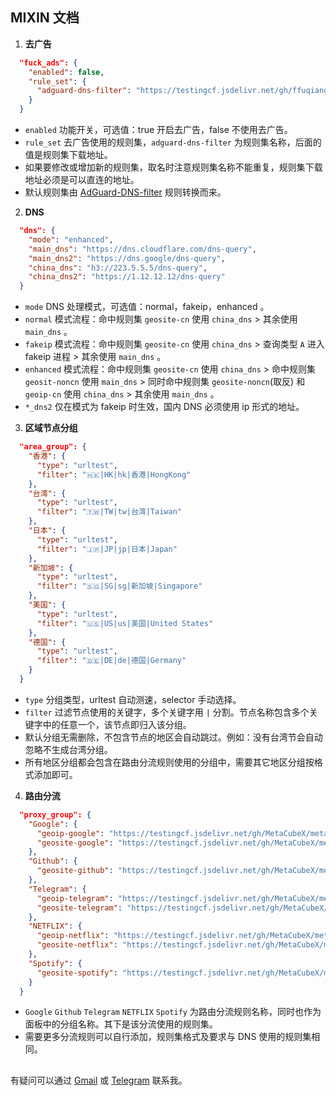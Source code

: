 ## MIXIN 文档

1. **去广告**
```json
  "fuck_ads": {
    "enabled": false,
    "rule_set": {
      "adguard-dns-filter": "https://testingcf.jsdelivr.net/gh/ffuqiangg/sing-box-adsruleset@main/rule/adguard-dns-filter.srs"
    }
  }
```
- `enabled` 功能开关，可选值：true 开启去广告，false 不使用去广告。
- `rule_set` 去广告使用的规则集，`adguard-dns-filter` 为规则集名称，后面的值是规则集下载地址。
- 如果要修改或增加新的规则集，取名时注意规则集名称不能重复，规则集下载地址必须是可以直连的地址。
- 默认规则集由 [AdGuard-DNS-filter](https://adguardteam.github.io/AdGuardSDNSFilter/Filters/filter.txt) 规则转换而来。

2. **DNS**
```json
  "dns": {
    "mode": "enhanced",
    "main_dns": "https://dns.cloudflare.com/dns-query",
    "main_dns2": "https://dns.google/dns-query",
    "china_dns": "h3://223.5.5.5/dns-query",
    "china_dns2": "https://1.12.12.12/dns-query"
  }
```
- `mode` DNS 处理模式，可选值：normal，fakeip，enhanced 。
- `normal` 模式流程：命中规则集 `geosite-cn` 使用 `china_dns` > 其余使用 `main_dns` 。
- `fakeip` 模式流程：命中规则集 `geosite-cn` 使用 `china_dns` > 查询类型 `A` 进入 fakeip 进程 > 其余使用 `main_dns` 。
- `enhanced` 模式流程：命中规则集 `geosite-cn` 使用 `china_dns` > 命中规则集 `geosit-noncn` 使用 `main_dns` > 同时命中规则集 `geosite-noncn`(取反) 和 `geoip-cn` 使用 `china_dns` > 其余使用 `main_dns` 。
- `*_dns2` 仅在模式为 fakeip 时生效，国内 DNS 必须使用 ip 形式的地址。

3. **区域节点分组**
```json
  "area_group": {
    "香港": {
      "type": "urltest",
      "filter": "🇭🇰|HK|hk|香港|HongKong"
    },
    "台湾": {
      "type": "urltest",
      "filter": "🇹🇼|TW|tw|台湾|Taiwan"
    },
    "日本": {
      "type": "urltest",
      "filter": "🇯🇵|JP|jp|日本|Japan"
    },
    "新加坡": {
      "type": "urltest",
      "filter": "🇸🇬|SG|sg|新加坡|Singapore"
    },
    "美国": {
      "type": "urltest",
      "filter": "🇺🇸|US|us|美国|United States"
    },
    "德国": {
      "type": "urltest",
      "filter": "🇩🇪|DE|de|德国|Germany"
    }
  }
```
- `type` 分组类型，urltest 自动测速，selector 手动选择。
- `filter` 过滤节点使用的关键字，多个关键字用 `|` 分割。节点名称包含多个关键字中的任意一个，该节点即归入该分组。
- 默认分组无需删除，不包含节点的地区会自动跳过。例如：没有台湾节会自动忽略不生成台湾分组。
- 所有地区分组都会包含在路由分流规则使用的分组中，需要其它地区分组按格式添加即可。

4. **路由分流**
```json
  "proxy_group": {
    "Google": {
      "geoip-google": "https://testingcf.jsdelivr.net/gh/MetaCubeX/meta-rules-dat@sing/geo/geoip/google.srs",
      "geosite-google": "https://testingcf.jsdelivr.net/gh/MetaCubeX/meta-rules-dat@sing/geo/geosite/google.srs"
    },
    "Github": {
      "geosite-github": "https://testingcf.jsdelivr.net/gh/MetaCubeX/meta-rules-dat@sing/geo/geosite/github.srs"
    },
    "Telegram": {
      "geoip-telegram": "https://testingcf.jsdelivr.net/gh/MetaCubeX/meta-rules-dat@sing/geo/geoip/telegram.srs",
      "geosite-telegram": "https://testingcf.jsdelivr.net/gh/MetaCubeX/meta-rules-dat@sing/geo/geosite/telegram.srs"
    },
    "NETFLIX": {
      "geoip-netflix": "https://testingcf.jsdelivr.net/gh/MetaCubeX/meta-rules-dat@sing/geo/geoip/netflix.srs",
      "geosite-netflix": "https://testingcf.jsdelivr.net/gh/MetaCubeX/meta-rules-dat@sing/geo/geosite/netflix.srs"
    },
    "Spotify": {
      "geosite-spotify": "https://testingcf.jsdelivr.net/gh/MetaCubeX/meta-rules-dat@sing/geo/geosite/spotify.srs"
    }
  }
```
- `Google` `Github` `Telegram` `NETFLIX` `Spotify` 为路由分流规则名称，同时也作为面板中的分组名称。其下是该分流使用的规则集。
- 需要更多分流规则可以自行添加，规则集格式及要求与 DNS 使用的规则集相同。

##

有疑问可以通过 [Gmail](mailto:ffuiangg@gmail.com) 或 [Telegram](https://t.me/ffuqiangg) 联系我。  
